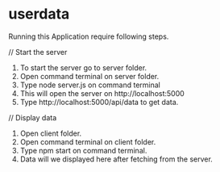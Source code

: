 # userdata
Running this Application require following steps.

   // Start the server
1. To start the server go to server folder.
2. Open command terminal on server folder.
3. Type node server.js on command terminal
4. This will open the server on http://localhost:5000
5. Type http://localhost:5000/api/data to get data.

  // Display data
1. Open client folder.
2. Open command terminal on client folder.
3. Type npm start on command terminal.
4. Data will we displayed here after fetching from the server.
